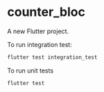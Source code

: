# counter_bloc

A new Flutter project.

To run integration test:
```dart
flutter test integration_test
```

To run unit tests
```dart
flutter test
```